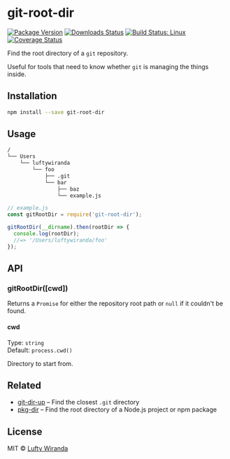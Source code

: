 # git-root-dir

[![Package Version](https://img.shields.io/npm/v/git-root-dir.svg?style=flat-square)](https://www.npmjs.com/package/git-root-dir)
[![Downloads Status](https://img.shields.io/npm/dm/git-root-dir.svg?style=flat-square)](https://npm-stat.com/charts.html?package=git-root-dir&from=2016-04-01)
[![Build Status: Linux](https://img.shields.io/travis/luftywiranda13/git-root-dir/master.svg?style=flat-square)](https://travis-ci.org/luftywiranda13/git-root-dir)
[![Coverage Status](https://img.shields.io/codecov/c/github/luftywiranda13/git-root-dir/master.svg?style=flat-square)](https://codecov.io/gh/luftywiranda13/git-root-dir)

Find the root directory of a `git` repository.

Useful for tools that need to know whether `git` is managing the things inside.

## Installation

```sh
npm install --save git-root-dir
```

## Usage

```sh
/
└── Users
    └── luftywiranda
        └── foo
            ├── .git
            └── bar
                ├── baz
                └── example.js
```

```js
// example.js
const gitRootDir = require('git-root-dir');

gitRootDir(__dirname).then(rootDir => {
  console.log(rootDir);
  //=> '/Users/luftywiranda/foo'
});
```

## API

### gitRootDir([cwd])

Returns a `Promise` for either the repository root path or `null` if it couldn't be found.

#### cwd

Type: `string`<br />
Default: `process.cwd()`

Directory to start from.

## Related

* [git-dir-up](https://github.com/luftywiranda13/git-dir-up) – Find the closest `.git` directory
* [pkg-dir](https://github.com/sindresorhus/pkg-dir) – Find the root directory of a Node.js project or npm package

## License

MIT &copy; [Lufty Wiranda](https://www.luftywiranda.com)
